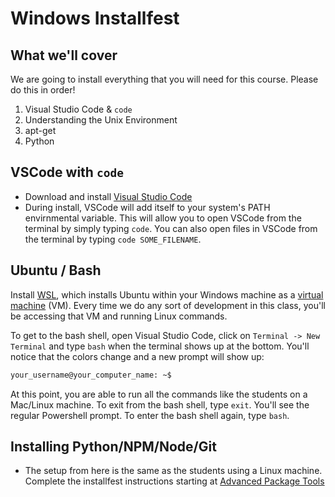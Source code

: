 # Windows Installfest

## What we'll cover
We are going to install everything that you will need for this course. Please do this in order!

1. Visual Studio Code & `code`
2. Understanding the Unix Environment
3. apt-get
4. Python

## VSCode with `code`
- Download and install [Visual Studio Code](https://code.visualstudio.com/download)
- During install, VSCode will add itself to your system's PATH envirnmental variable. This will allow you to open VSCode from the terminal by simply typing `code`. You can also open files in VSCode from the terminal by typing `code SOME_FILENAME`.

## Ubuntu / Bash
Install [WSL](https://docs.microsoft.com/en-us/windows/wsl/install), which installs Ubuntu within your Windows machine as a [virtual machine](https://www.vmware.com/topics/glossary/content/virtual-machine.html) (VM). Every time we do any sort of development in this class, you'll be accessing that VM and running Linux commands. 

To get to the bash shell, open Visual Studio Code, click on `Terminal -> New Terminal` and type `bash` when the terminal shows up at the bottom. You'll notice that the colors change and a new prompt will show up:
```sh
your_username@your_computer_name: ~$
```
At this point, you are able to run all the commands like the students on a Mac/Linux machine. To exit from the bash shell, type `exit`. You'll see the regular Powershell prompt. To enter the bash shell again, type `bash`.

## Installing Python/NPM/Node/Git
- The setup from here is the same as the students using a Linux machine. Complete the installfest instructions starting at [Advanced Package Tools](./lecture-materials/installfest_ubuntu.md#advanced-package-tool)
